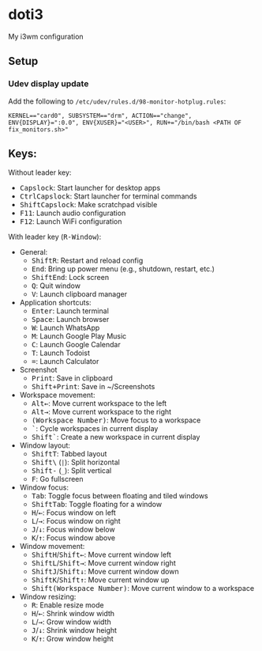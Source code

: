 # doti3
My i3wm configuration

## Setup
### Udev display update
 Add the following to `/etc/udev/rules.d/98-monitor-hotplug.rules`:

```
KERNEL=="card0", SUBSYSTEM=="drm", ACTION=="change", ENV{DISPLAY}=":0.0", ENV{XUSER}="<USER>", RUN+="/bin/bash <PATH OF fix_monitors.sh>" 

``` 

## Keys:
Without leader key:

  * <kbd>Capslock</kbd>: Start launcher for desktop apps
  * <kbd>Ctrl</kbd><kbd>Capslock</kbd>: Start launcher for terminal commands
  * <kbd>Shift</kbd><kbd>Capslock</kbd>: Make scratchpad visible
  * <kbd>F11</kbd>: Launch audio configuration
  * <kbd>F12</kbd>: Launch WiFi configuration

With leader key (<kbd>R-Window</kbd>):

* General:
  * <kbd>Shift</kbd><kbd>R</kbd>: Restart and reload config
  * <kbd>End</kbd>: Bring up power menu (e.g., shutdown, restart, etc.)
  * <kbd>Shift</kbd><kbd>End</kbd>: Lock screen
  * <kbd>Q</kbd>: Quit window
  * <kbd>V</kbd>: Launch clipboard manager
* Application shortcuts:
  * <kbd>Enter</kbd>: Launch terminal
  * <kbd>Space</kbd>: Launch browser
  * <kbd>W</kbd>: Launch WhatsApp
  * <kbd>M</kbd>: Launch Google Play Music
  * <kbd>C</kbd>: Launch Google Calendar
  * <kbd>T</kbd>: Launch Todoist
  * <kbd>=</kbd>: Launch Calculator
* Screenshot
  * <kbd>Print</kbd>: Save in clipboard
  * <kbd>Shift+Print</kbd>: Save in ~/Screenshots
* Workspace movement:
  * <kbd>Alt</kbd><kbd>&leftarrow;</kbd>: Move current workspace to the left 
  * <kbd>Alt</kbd><kbd>&rightarrow;</kbd>: Move current workspace to the right 
  * <kbd>(Workspace Number)</kbd>: Move focus to a workspace
  * <kbd>\`</kbd>: Cycle workspaces in current display
  * <kbd>Shift</kbd><kbd>\`</kbd>: Create a new workspace in current display
* Window layout:
  * <kbd>Shift</kbd><kbd>T</kbd>: Tabbed layout
  * <kbd>Shift</kbd><kbd>\\</kbd> (`|`): Split horizontal
  * <kbd>Shift</kbd><kbd>-</kbd> (`_`): Split vertical
  * <kbd>F</kbd>: Go fullscreen
* Window focus:
  * <kbd>Tab</kbd>: Toggle focus between floating and tiled windows
  * <kbd>Shift</kbd><kbd>Tab</kbd>: Toggle floating for a window
  * <kbd>H</kbd>/<kbd>&leftarrow;</kbd>: Focus window on left 
  * <kbd>L</kbd>/<kbd>&rightarrow;</kbd>: Focus window on right 
  * <kbd>J</kbd>/<kbd>&downarrow;</kbd>: Focus window below
  * <kbd>K</kbd>/<kbd>&uparrow;</kbd>: Focus window above
* Window movement:
  * <kbd>Shift</kbd><kbd>H</kbd>/<kbd>Shift</kbd><kbd>&leftarrow;</kbd>: Move current window left 
  * <kbd>Shift</kbd><kbd>L</kbd>/<kbd>Shift</kbd><kbd>&rightarrow;</kbd>: Move current window right 
  * <kbd>Shift</kbd><kbd>J</kbd>/<kbd>Shift</kbd><kbd>&downarrow;</kbd>: Move current window down 
  * <kbd>Shift</kbd><kbd>K</kbd>/<kbd>Shift</kbd><kbd>&uparrow;</kbd>: Move current window up 
  * <kbd>Shift</kbd><kbd>(Workspace Number)</kbd>: Move current window to a workspace
* Window resizing:
  * <kbd>R</kbd>: Enable resize mode
  * <kbd>H</kbd>/<kbd>&leftarrow;</kbd>: Shrink window width
  * <kbd>L</kbd>/<kbd>&rightarrow;</kbd>: Grow window width
  * <kbd>J</kbd>/<kbd>&downarrow;</kbd>: Shrink window height
  * <kbd>K</kbd>/<kbd>&uparrow;</kbd>: Grow window height
